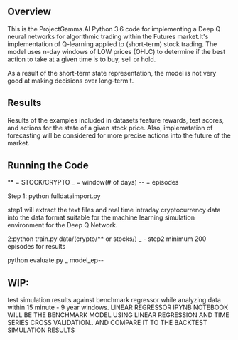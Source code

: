 ## Overview

This is the ProjectGamma.AI Python 3.6 code for implementing a Deep Q neural networks for algorithmic trading within the Futures market.It's implementation of Q-learning applied to (short-term) stock trading. The model uses n-day windows of LOW prices (OHLC) to determine if the best action to take at a given time is to buy, sell or hold.

As a result of the short-term state representation, the model is not very good at making decisions over long-term t.

## Results

Results of the examples included in datasets feature rewards, test scores, and actions for the state of a given stock price. Also, implematation of forecasting  will be considered for more precise actions into the future of the market.


## Running the Code
** = STOCK/CRYPTO
_ = window(# of days)
-- = episodes

Step 1: python fulldataimport.py

step1 will extract the text files and real time intraday cryptocurrency data into the data format suitable for the machine learning simulation environment for the Deep Q Network.

2:python train.py data/(crypto/** or stocks/) _ -
step2 minimum 200 episodes for results

python evaluate.py  _  model_ep--

## WIP:
test simulation results against benchmark regressor while analyzing data within 15 minute - 9 year windows. LINEAR REGRESSOR IPYNB NOTEBOOK WILL BE THE BENCHMARK MODEL USING LINEAR REGRESSION AND TIME SERIES CROSS VALIDATION.. AND COMPARE IT TO THE BACKTEST SIMULATION RESULTS 
